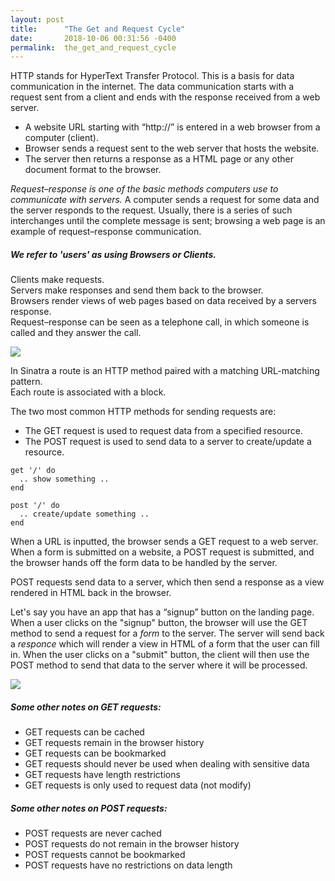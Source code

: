 ```yaml
---
layout: post
title:      "The Get and Request Cycle"
date:       2018-10-06 00:31:56 -0400
permalink:  the_get_and_request_cycle
---
```



HTTP stands for HyperText Transfer Protocol. This is a basis for data communication in the internet. The data communication starts with a request sent from a client and ends with the response received from a web server.

* A website URL starting with “http://” is entered in a web browser from a computer (client). 
* Browser sends a request sent to the web server that hosts the website.
* The server then returns a response as a HTML page or any other document format to the browser.

*Request–response is one of the basic methods computers use to communicate with servers.*  A computer sends a request for some data and the server responds to the request. Usually, there is a series of such interchanges until the complete message is sent; browsing a web page is an example of request–response communication. 

##### We refer to 'users' as using Browsers or **Clients**. 

Clients make requests.  
Servers make responses and send them back to the browser.  
Browsers render views of web pages based on data received by a servers response.  
Request–response can be seen as a telephone call, in which someone is called and they answer the call.

![](http://www.thesilentc.com/rqstrspnc.png)

In Sinatra a route is an HTTP method paired with a matching URL-matching pattern.   
Each route is associated with a block.


The two most common HTTP methods for sending requests are:
* The GET request is used to request data from a specified resource.
* The POST request is used to send data to a server to create/update a resource.

```
get '/' do
  .. show something ..
end

post '/' do
  .. create/update something ..
end
```

When a URL is inputted, the browser sends a GET request to a web server. When a form is submitted on a website, a POST request is submitted, and the browser hands off the form data to be handled by the server.

POST requests send data to a server, which then send a response 
as a view rendered in HTML back in the browser.

Let's say you have an app that has a “signup” button on the landing page.
When a user clicks on the "signup" button, the browser will use the GET method to send a request for a *form* to the server. The server will send back a *responce*  which will render a view in HTML of a form that the user can fill in. When the user clicks on a "submit" button, the client will then use the POST method to send that data to the server where it will be processed.

![](https://www.verbundo.com/img/flink_customer_api_part2.png)

##### Some other notes on GET requests:

* GET requests can be cached
* GET requests remain in the browser history
* GET requests can be bookmarked
* GET requests should never be used when dealing with sensitive data
* GET requests have length restrictions
* GET requests is only used to request data (not modify)

##### Some other notes on POST requests:

* POST requests are never cached
* POST requests do not remain in the browser history
* POST requests cannot be bookmarked
* POST requests have no restrictions on data length


